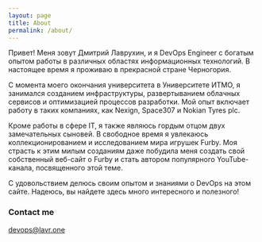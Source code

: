 ```yaml
---
layout: page
title: About
permalink: /about/
---
```


Привет! Меня зовут Дмитрий Лаврухин, и я DevOps Engineer с богатым опытом работы в различных областях информационных технологий. В настоящее время я проживаю в прекрасной стране Черногория.

С момента моего окончания университета в Университете ИТМО, я занимался созданием инфраструктуры, развертыванием облачных сервисов и оптимизацией процессов разработки. Мой опыт включает работу в таких компаниях, как Nexign, Space307 и Nokian Tyres plc.

Кроме работы в сфере IT, я также являюсь гордым отцом двух замечательных сыновей. В свободное время я увлекаюсь коллекционированием и исследованием мира игрушек Furby. Моя страсть к этим милым созданиям даже побудила меня создать свой собственный веб-сайт о Furby и стать автором популярного YouTube-канала, посвященного этой теме.

С удовольствием делюсь своим опытом и знаниями о DevOps на этом сайте. Надеюсь, вы найдете здесь много интересного и полезного!

### Contact me

[devops@lavr.one](mailto:devops@lavr.one)
